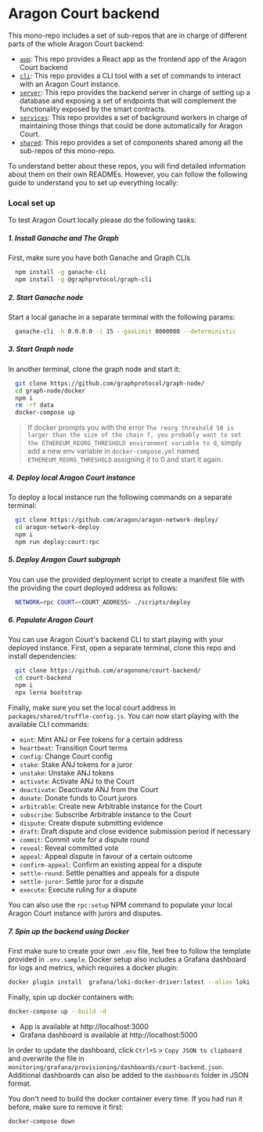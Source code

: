 # Aragon Court backend

This mono-repo includes a set of sub-repos that are in charge of different parts of the whole Aragon Court backend:
- [`app`](./packages/app): This repo provides a React app as the frontend app of the Aragon Court backend
- [`cli`](./packages/cli): This repo provides a CLI tool with a set of commands to interact with an Aragon Court instance.
- [`server`](./packages/server): This repo provides the backend server in charge of setting up a database and exposing a set of endpoints that will complement the functionality exposed by the smart contracts.
- [`services`](./packages/services): This repo provides a set of background workers in charge of maintaining those things that could be done automatically for Aragon Court.
- [`shared`](./packages/shared): This repo provides a set of components shared among all the sub-repos of this mono-repo.

To understand better about these repos, you will find detailed information about them on their own READMEs.
However, you can follow the following guide to understand you to set up everything locally:

### Local set up

To test Aragon Court locally please do the following tasks:

##### 1. Install Ganache and The Graph
First, make sure you have both Ganache and Graph CLIs
 
```bash
  npm install -g ganache-cli
  npm install -g @graphprotocol/graph-cli
```

##### 2. Start Ganache node
Start a local ganache in a separate terminal with the following params:

```bash
  ganache-cli -h 0.0.0.0 -i 15 --gasLimit 8000000 --deterministic
```

##### 3. Start Graph node
In another terminal, clone the graph node and start it:

```bash
  git clone https://github.com/graphprotocol/graph-node/
  cd graph-node/docker
  npm i
  rm -rf data
  docker-compose up
```

> If docker prompts you with the error `The reorg threshold 50 is larger than the size of the chain 7, you probably want to set the ETHEREUM_REORG_THRESHOLD environment variable to 0`, 
  simply add a new env variable in `docker-compose.yml` named `ETHEREUM_REORG_THRESHOLD` assigning it to 0 and start it again.

##### 4. Deploy local Aragon Court instance
To deploy a local instance run the following commands on a separate terminal:

```bash
  git clone https://github.com/aragon/aragon-network-deploy/
  cd aragon-network-deploy
  npm i
  npm run deploy:court:rpc
```

##### 5. Deploy Aragon Court subgraph
You can use the provided deployment script to create a manifest file with the providing the court deployed address as follows:

```bash
  NETWORK=rpc COURT=<COURT_ADDRESS> ./scripts/deploy
``` 

##### 6. Populate Aragon Court
You can use Aragon Court's backend CLI to start playing with your deployed instance.
First, open a separate terminal, clone this repo and install dependencies:

```bash
  git clone https://github.com/aragonone/court-backend/
  cd court-backend
  npm i
  npx lerna bootstrap
```

Finally, make sure you set the local court address in `packages/shared/truffle-config.js`.
You can now start playing with the available CLI commands:

- `mint`: Mint ANJ or Fee tokens for a certain address
- `heartbeat`: Transition Court terms
- `config`: Change Court config
- `stake`: Stake ANJ tokens for a juror
- `unstake`: Unstake ANJ tokens
- `activate`: Activate ANJ to the Court
- `deactivate`: Deactivate ANJ from the Court
- `donate`: Donate funds to Court jurors
- `arbitrable`: Create new Arbitrable instance for the Court
- `subscribe`: Subscribe Arbitrable instance to the Court
- `dispute`: Create dispute submitting evidence
- `draft`: Draft dispute and close evidence submission period if necessary
- `commit`: Commit vote for a dispute round
- `reveal`: Reveal committed vote
- `appeal`: Appeal dispute in favour of a certain outcome
- `confirm-appeal`: Confirm an existing appeal for a dispute
- `settle-round`: Settle penalties and appeals for a dispute
- `settle-juror`: Settle juror for a dispute
- `execute`: Execute ruling for a dispute

You can also use the `rpc:setup` NPM command to populate your local Aragon Court instance with jurors and disputes.

##### 7. Spin up the backend using Docker 

First make sure to create your own `.env` file, feel free to follow the template provided in `.env.sample`.
Docker setup also includes a Grafana dashboard for logs and metrics, which requires a docker plugin:
```bash
docker plugin install  grafana/loki-docker-driver:latest --alias loki --grant-all-permissions
```
Finally, spin up docker containers with:
```bash
docker-compose up --build -d
```
- App is available at http://localhost:3000
- Grafana dashboard is available at http://localhost:5000

In order to update the dashboard, click `Ctrl+S` > `Copy JSON to clipboard` and overwrite the file in `monitoring/grafana/provisioning/dashboards/court-backend.json`. Additional dashboards can also be added to the `dashboards` folder in JSON format.

You don't need to build the docker container every time. If you had run it before, make sure to remove it first:
```bash
docker-compose down
```
